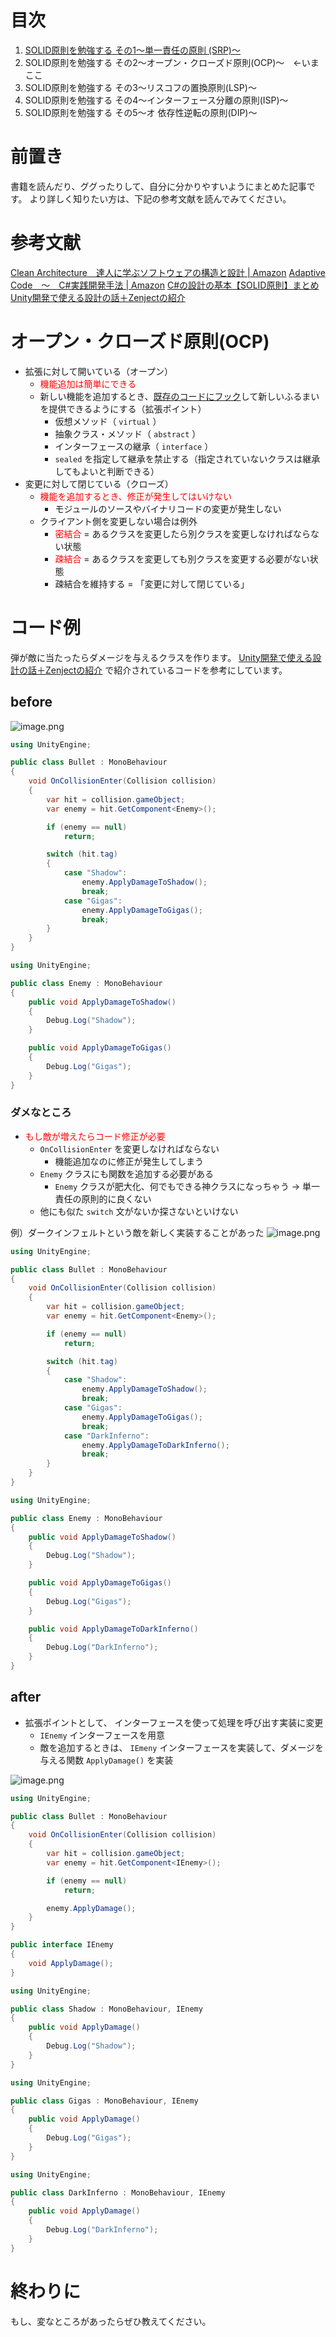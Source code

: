 # 目次
1. [SOLID原則を勉強する その1～単一責任の原則 (SRP)～](https://qiita.com/riekure/items/904f56713c3e213920fa)
2. SOLID原則を勉強する その2～オープン・クローズド原則(OCP)～　←いまここ
3. SOLID原則を勉強する その3～リスコフの置換原則(LSP)～
4. SOLID原則を勉強する その4～インターフェース分離の原則(ISP)～
5. SOLID原則を勉強する その5～オ 依存性逆転の原則(DIP)～

# 前置き
書籍を読んだり、ググったりして、自分に分かりやすいようにまとめた記事です。
より詳しく知りたい方は、下記の参考文献を読んでみてください。

# 参考文献
[Clean Architecture　達人に学ぶソフトウェアの構造と設計 | Amazon](https://www.amazon.co.jp/dp/B07FSBHS2V)
[Adaptive Code　～　C#実践開発手法 | Amazon](https://www.amazon.co.jp/dp/B07DJ2BL4Y)
[C#の設計の基本【SOLID原則】まとめ](https://unity-yuji.xyz/object-oriented-code-design-solid/)
[Unity開発で使える設計の話＋Zenjectの紹介](https://www.slideshare.net/torisoup/unityzenject)

# オープン・クローズド原則(OCP)

- 拡張に対して開いている（オープン）
    - <font color="Red">機能追加は簡単にできる</font>
    - 新しい機能を追加するとき、[既存のコードにフック](https://wa3.i-3-i.info/word12296.html)して新しいふるまいを提供できるようにする（拡張ポイント）
        - 仮想メソッド（ `virtual` ）
        - 抽象クラス・メソッド（ `abstract` ）
        - インターフェースの継承（ `interface` ）
        - `sealed` を指定して継承を禁止する（指定されていないクラスは継承してもよいと判断できる）
- 変更に対して閉じている（クローズ）
    - <font color="Red">機能を追加するとき、修正が発生してはいけない</font>
        - モジュールのソースやバイナリコードの変更が発生しない
    - クライアント側を変更しない場合は例外
        - <font color="Red">密結合</font> = あるクラスを変更したら別クラスを変更しなければならない状態
        - <font color="Red">疎結合</font> = あるクラスを変更しても別クラスを変更する必要がない状態
        - 疎結合を維持する = 「変更に対して閉じている」

# コード例

弾が敵に当たったらダメージを与えるクラスを作ります。
[Unity開発で使える設計の話＋Zenjectの紹介](https://www.slideshare.net/torisoup/unityzenject) で紹介されているコードを参考にしています。


## before

![image.png](https://qiita-image-store.s3.ap-northeast-1.amazonaws.com/0/233011/c79876c6-2d96-2166-4617-7d23bc45d45a.png)



```Bullet.cs
using UnityEngine;

public class Bullet : MonoBehaviour
{
    void OnCollisionEnter(Collision collision)
    {
        var hit = collision.gameObject;
        var enemy = hit.GetComponent<Enemy>();

        if (enemy == null)
            return;

        switch (hit.tag)
        {
            case "Shadow":
                enemy.ApplyDamageToShadow();
                break;
            case "Gigas":
                enemy.ApplyDamageToGigas();
                break;
        }
    }
}
```

```Enemy.cs
using UnityEngine;

public class Enemy : MonoBehaviour
{
    public void ApplyDamageToShadow()
    {
        Debug.Log("Shadow");
    }

    public void ApplyDamageToGigas()
    {
        Debug.Log("Gigas");
    }
}
```

### ダメなところ

- <font color="Red">もし敵が増えたらコード修正が必要</font>
    - `OnCollisionEnter` を変更しなければならない 
        - 機能追加なのに修正が発生してしまう
    - `Enemy` クラスにも関数を追加する必要がある
        - `Enemy` クラスが肥大化、何でもできる神クラスになっちゃう → 単一責任の原則的に良くない
    - 他にも似た `switch` 文がないか探さないといけない

例）ダークインフェルトという敵を新しく実装することがあった
![image.png](https://qiita-image-store.s3.ap-northeast-1.amazonaws.com/0/233011/7e254714-5e34-6190-579d-67e743b1906c.png)

```Bullet.cs
using UnityEngine;

public class Bullet : MonoBehaviour
{
    void OnCollisionEnter(Collision collision)
    {
        var hit = collision.gameObject;
        var enemy = hit.GetComponent<Enemy>();

        if (enemy == null)
            return;

        switch (hit.tag)
        {
            case "Shadow":
                enemy.ApplyDamageToShadow();
                break;
            case "Gigas":
                enemy.ApplyDamageToGigas();
                break;
            case "DarkInferno":
                enemy.ApplyDamageToDarkInferno();
                break;
        }
    }
}
```

```Enemy.cs
using UnityEngine;

public class Enemy : MonoBehaviour
{
    public void ApplyDamageToShadow()
    {
        Debug.Log("Shadow");
    }

    public void ApplyDamageToGigas()
    {
        Debug.Log("Gigas");
    }

    public void ApplyDamageToDarkInferno()
    {
        Debug.Log("DarkInferno");
    }
}
```

## after

- 拡張ポイントとして、 インターフェースを使って処理を呼び出す実装に変更
    - `IEnemy` インターフェースを用意
    - 敵を追加するときは、 `IEmeny` インターフェースを実装して、ダメージを与える関数 `ApplyDamage()` を実装

![image.png](https://qiita-image-store.s3.ap-northeast-1.amazonaws.com/0/233011/eaab8848-457d-514f-fb31-d28118c23e43.png)

```Bullet.cs
using UnityEngine;

public class Bullet : MonoBehaviour
{
    void OnCollisionEnter(Collision collision)
    {
        var hit = collision.gameObject;
        var enemy = hit.GetComponent<IEnemy>();

        if (enemy == null)
            return;

        enemy.ApplyDamage();
    }
}
```

```IEnemy.cs
public interface IEnemy
{
    void ApplyDamage();
}
```

```Shadow.cs
using UnityEngine;

public class Shadow : MonoBehaviour, IEnemy
{
    public void ApplyDamage()
    {
        Debug.Log("Shadow");
    }
}
```

```Gigas.cs
using UnityEngine;

public class Gigas : MonoBehaviour, IEnemy
{
    public void ApplyDamage()
    {
        Debug.Log("Gigas");
    }
}
```

```DarkInferno.cs
using UnityEngine;

public class DarkInferno : MonoBehaviour, IEnemy
{
    public void ApplyDamage()
    {
        Debug.Log("DarkInferno");
    }
}
```

# 終わりに

もし、変なところがあったらぜひ教えてください。

